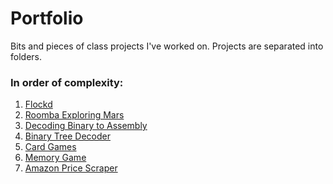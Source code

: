 # Portfolio
Bits and pieces of class projects I've worked on. Projects are separated into folders.

### In order of complexity: 
1. [Flockd](https://github.com/evanbrummer/portfolio/tree/main/Flockd#flockd)
2. [Roomba Exploring Mars](https://github.com/evanbrummer/portfolio/tree/main/Roomba%20Exploring%20Mars#roomba-embedded-controller)
3. [Decoding Binary to Assembly](https://github.com/evanbrummer/portfolio/tree/main/Decoding%20Binary%20to%20Assembly#legv8-binary-decoder)
4. [Binary Tree Decoder](https://github.com/evanbrummer/portfolio/tree/main/Binary%20Tree%20Decoder#binary-tree-decoder)
5. [Card Games](https://github.com/evanbrummer/portfolio/tree/main/Card%20Games%20(for%20u%20%26%20me)#card-games-for-u--me)
6. [Memory Game](https://github.com/evanbrummer/portfolio/blob/main/Memory%20Game/README.md#memory-game)
7. [Amazon Price Scraper](https://github.com/evanbrummer/portfolio/tree/main/Amazon%20Price%20Scraper#amazon-price-scraper)
